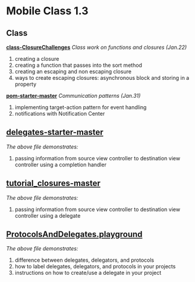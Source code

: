 # Mobile Class 1.3

## Class
**[class-ClosureChallenges](https://github.com/RinniSwift/MOB1.3/blob/master/class-ClosureChallenges.playground/Contents.swift)**
*Class work on functions and closures (Jan.22)*
1. creating a closure
2. creating a function that passes into the sort method
3. creating an escaping and non escaping closure
4. ways to create escaping closures: asynchronous block and storing in a property

**[pom-starter-master](https://github.com/RinniSwift/MOB1.3/tree/master/pom-starter-master)**
*Communication patterns (Jan.31)*
1. implementing target-action pattern for event handling
2. notifications with Notification Center

## [delegates-starter-master](https://github.com/RinniSwift/MOB1.3/tree/master/delegates-starter-master)
*The above file demonstrates:*
1. passing information from source view controller to destination view controller using a completion handler

## [tutorial_closures-master](https://github.com/RinniSwift/MOB1.3/tree/master/tutorial_closures-master)
*The above file demonstrates:*
1. passing information from source view controller to destination view controller using a delegate

## [ProtocolsAndDelegates.playground](https://github.com/RinniSwift/MOB1.3/blob/master/ProtocolsAndDelegates.playground/Contents.swift)
*The above file demonstrates:*
1. difference between delegates, delegators, and protocols
2. how to label delegates, delegators, and protocols in your projects
3. instructions on how to create/use a delegate in your project
